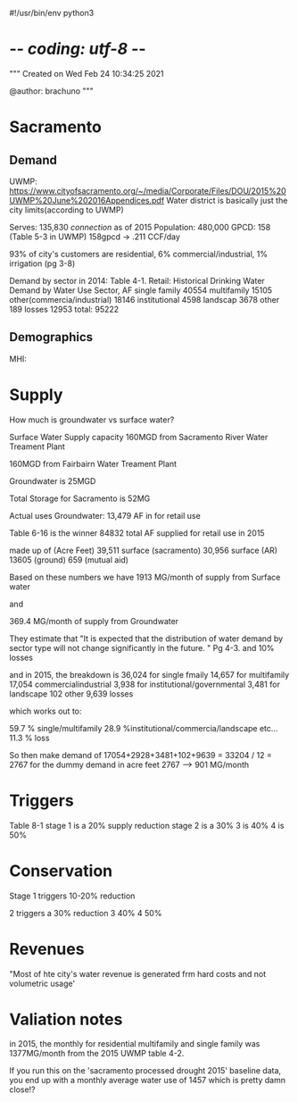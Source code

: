 #!/usr/bin/env python3
# -*- coding: utf-8 -*-
"""
Created on Wed Feb 24 10:34:25 2021

@author: brachuno
"""

# Sacramento

## Demand
UWMP: https://www.cityofsacramento.org/~/media/Corporate/Files/DOU/2015%20UWMP%20June%202016Appendices.pdf
Water district is basically just the city limits(according to UWMP)

Serves: 135,830 *connection* as of 2015
Population: 480,000
GPCD: 158 (Table 5-3 in UWMP)
158gpcd -> .211 CCF/day

93% of city's customers are residential, 6% commercial/industrial, 1% irrigation (pg 3-8)

Demand by sector in 2014:
Table 4-1. Retail: Historical Drinking Water Demand by Water Use Sector, AF
single family 40554
multifamily 15105
other(commercia/industrial) 18146
institutional 4598
landscap 3678
other 189
losses 12953
total: 95222

## Demographics
MHI:

# Supply

How much is groundwater vs surface water?

Surface Water Supply capacity
160MGD from Sacramento River Water Treament Plant

160MGD from Fairbairn Water Treament Plant

Groundwater is 25MGD

Total Storage for Sacramento is 52MG

Actual uses
Groundwater: 13,479 AF in  for retail use


Table 6-16 is the winner
84832 total AF supplied for retail use in 2015

made up of  (Acre Feet)
39,511 surface (sacramento)
30,956 surface (AR)
13605 (ground)
659 (mutual aid)

Based on these numbers we have
1913 MG/month of supply from Surface water

and

369.4 MG/month of supply from Groundwater

They estimate that "It is expected that the distribution of water demand by sector type will not change significantly in
the future. " Pg 4-3. and 10% losses

and in 2015, the breakdown is
36,024 for single fmaily
14,657 for multifamily
17,054 commercialindustrial
3,938 for institutional/governmental
3,481 for landscape
102 other
9,639 losses

which works out to:

59.7 % single/multifamily
28.9 %institutional/commercia/landscape etc...
11.3 % loss

So then make demand of 17054+2928+3481+102+9639 = 33204 / 12 = 2767 for the dummy
demand in acre feet
2767 --> 901 MG/month




# Triggers
Table 8-1
stage 1 is a 20% supply reduction
stage 2 is a  30%
3 is 40%
4 is 50%

# Conservation
Stage 1 triggers 10-20% reduction

2 triggers a 30% reduction
3 40%
4 50%

# Revenues
"Most of hte city's water revenue is generated frm hard costs and not volumetric usage'





# Valiation notes
in 2015, the monthly for residential multifamily and single family was 1377MG/month
from the 2015 UWMP table 4-2.

If you run this on the 'sacramento processed drought 2015' baseline data, you end
up with a monthly average water use of 1457 which is pretty damn close!?